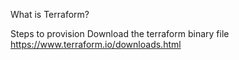 What is Terraform?


Steps to provision
Download the terraform binary file https://www.terraform.io/downloads.html
